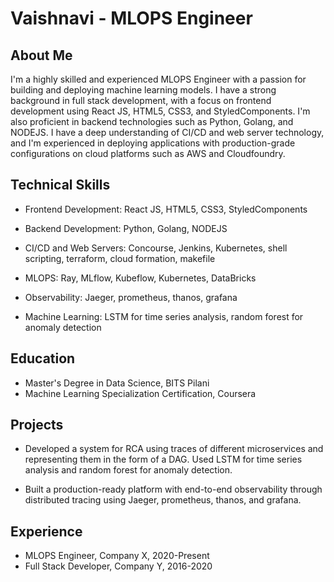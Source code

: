 # Vaishnavi - MLOPS Engineer

## About Me

I'm a highly skilled and experienced MLOPS Engineer with a passion for building and deploying machine learning models. I have a strong background in full stack development, with a focus on frontend development using React JS, HTML5, CSS3, and StyledComponents. I'm also proficient in backend technologies such as Python, Golang, and NODEJS. I have a deep understanding of CI/CD and web server technology, and I'm experienced in deploying applications with production-grade configurations on cloud platforms such as AWS and Cloudfoundry.

## Technical Skills

- Frontend Development: React JS, HTML5, CSS3, StyledComponents

- Backend Development: Python, Golang, NODEJS

- CI/CD and Web Servers: Concourse, Jenkins, Kubernetes, shell scripting, terraform, cloud formation, makefile

- MLOPS: Ray, MLflow, Kubeflow, Kubernetes, DataBricks

- Observability: Jaeger, prometheus, thanos, grafana

- Machine Learning: LSTM for time series analysis, random forest for anomaly detection

## Education

- Master's Degree in Data Science, BITS Pilani
- Machine Learning Specialization Certification, Coursera

## Projects

- Developed a system for RCA using traces of different microservices and representing them in the form of a DAG. Used LSTM for time series analysis and random forest for anomaly detection.

- Built a production-ready platform with end-to-end observability through distributed tracing using Jaeger, prometheus, thanos, and grafana.

## Experience

- MLOPS Engineer, Company X, 2020-Present
- Full Stack Developer, Company Y, 2016-2020
